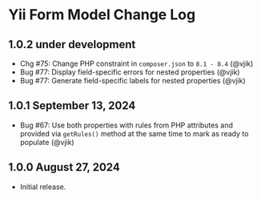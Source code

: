 # Yii Form Model Change Log

## 1.0.2 under development

- Chg #75: Change PHP constraint in `composer.json` to `8.1 - 8.4` (@vjik)
- Bug #77: Display field-specific errors for nested properties (@vjik)
- Bug #77: Generate field-specific labels for nested properties (@vjik)

## 1.0.1 September 13, 2024

- Bug #67: Use both properties with rules from PHP attributes and provided via `getRules()` method at the same time 
  to mark as ready to populate (@vjik)

## 1.0.0 August 27, 2024

- Initial release.
